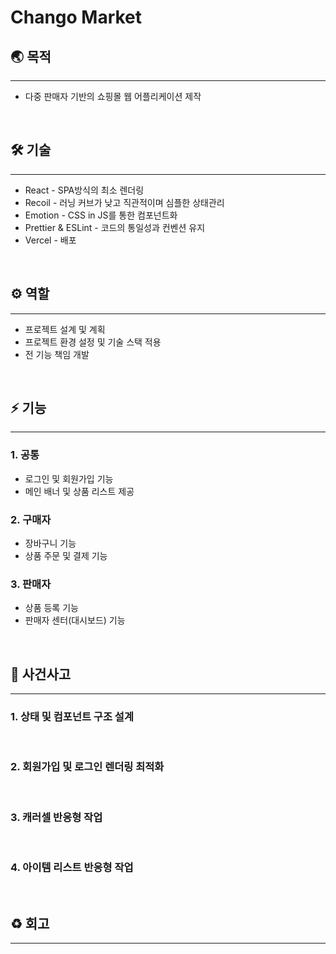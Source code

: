 # Chango Market

## **🌏 목적**

---

- 다중 판매자 기반의 쇼핑몰 웹 어플리케이션 제작

<br/>

## **🛠 기술**

---

- React - SPA방식의 최소 렌더링
- Recoil - 러닝 커브가 낮고 직관적이며 심플한 상태관리
- Emotion - CSS in JS를 통한 컴포넌트화
- Prettier & ESLint - 코드의 통일성과 컨벤션 유지
- Vercel - 배포

<br/>

## **⚙️ 역할**

---

- 프로젝트 설계 및 계획
- 프로젝트 환경 설정 및 기술 스택 적용
- 전 기능 책임 개발

<br/>

## **⚡️ 기능**

---

### 1. 공통

- 로그인 및 회원가입 기능
- 메인 배너 및 상품 리스트 제공

### 2. 구매자

- 장바구니 기능
- 상품 주문 및 결제 기능

### 3. 판매자

- 상품 등록 기능
- 판매자 센터(대시보드) 기능

<br/>

## **🐛 사건사고**

---

### 1. 상태 및 컴포넌트 구조 설계

<br/>

### 2. 회원가입 및 로그인 렌더링 최적화

<br/>

### 3. 캐러셀 반응형 작업

<br/>

### 4. 아이템 리스트 반응형 작업

<br/>

## **♻️ 회고**

---
